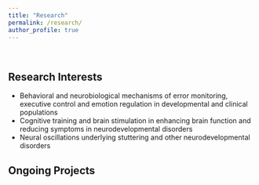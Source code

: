 ```yaml
---
title: "Research"
permalink: /research/
author_profile: true  
---
```


<br>

## Research Interests

   -  Behavioral and neurobiological mechanisms of error monitoring, executive control and emotion regulation in developmental and clinical populations
   -  Cognitive training and brain stimulation in enhancing brain function and reducing symptoms in neurodevelopmental disorders
   -  Neural oscillations underlying stuttering and other neurodevelopmental disorders
   
## Ongoing Projects



